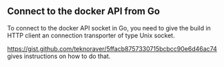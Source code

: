 ## Connect to the docker API from Go

To connect to the docker API socket in Go, you need to give the build in 
HTTP client an connection transporter of type Unix socket.

https://gist.github.com/teknoraver/5ffacb8757330715bcbcc90e6d46ac74 gives instructions on how to do that.